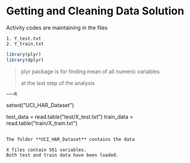 Getting and Cleaning Data Solution
==================================

Activity codes are maintaining in the files

	1. Y_test.txt
	2. Y_train.txt

~~~R
library(plyr)
library(dplyr)
~~~

> plyr package is for finding
> mean of all numeric variables 
>
> at the last step of the analysis

	~~~R
setwd("UCI_HAR_Dataset")

test_data = read.table("test/X_test.txt")
train_data = read.table("train/X_train.txt")
~~~	
	
The folder **UCI_HAR_Dataset** contains the data

X files contain 561 variables. 
Both test and train data have been loaded.


